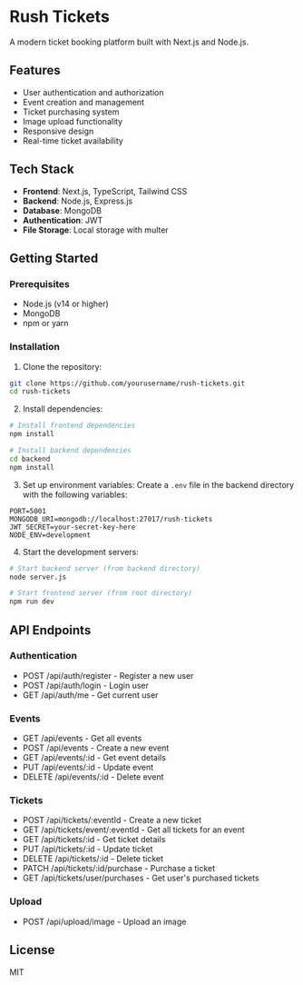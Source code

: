 # Rush Tickets

A modern ticket booking platform built with Next.js and Node.js.

## Features

- User authentication and authorization
- Event creation and management
- Ticket purchasing system
- Image upload functionality
- Responsive design
- Real-time ticket availability

## Tech Stack

- **Frontend**: Next.js, TypeScript, Tailwind CSS
- **Backend**: Node.js, Express.js
- **Database**: MongoDB
- **Authentication**: JWT
- **File Storage**: Local storage with multer

## Getting Started

### Prerequisites

- Node.js (v14 or higher)
- MongoDB
- npm or yarn

### Installation

1. Clone the repository:
```bash
git clone https://github.com/yourusername/rush-tickets.git
cd rush-tickets
```

2. Install dependencies:
```bash
# Install frontend dependencies
npm install

# Install backend dependencies
cd backend
npm install
```

3. Set up environment variables:
Create a `.env` file in the backend directory with the following variables:
```
PORT=5001
MONGODB_URI=mongodb://localhost:27017/rush-tickets
JWT_SECRET=your-secret-key-here
NODE_ENV=development
```

4. Start the development servers:
```bash
# Start backend server (from backend directory)
node server.js

# Start frontend server (from root directory)
npm run dev
```

## API Endpoints

### Authentication
- POST /api/auth/register - Register a new user
- POST /api/auth/login - Login user
- GET /api/auth/me - Get current user

### Events
- GET /api/events - Get all events
- POST /api/events - Create a new event
- GET /api/events/:id - Get event details
- PUT /api/events/:id - Update event
- DELETE /api/events/:id - Delete event

### Tickets
- POST /api/tickets/:eventId - Create a new ticket
- GET /api/tickets/event/:eventId - Get all tickets for an event
- GET /api/tickets/:id - Get ticket details
- PUT /api/tickets/:id - Update ticket
- DELETE /api/tickets/:id - Delete ticket
- PATCH /api/tickets/:id/purchase - Purchase a ticket
- GET /api/tickets/user/purchases - Get user's purchased tickets

### Upload
- POST /api/upload/image - Upload an image

## License

MIT 